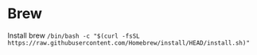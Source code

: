 # Brew 

Install brew
`/bin/bash -c "$(curl -fsSL https://raw.githubusercontent.com/Homebrew/install/HEAD/install.sh)"`

